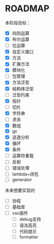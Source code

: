 # ROADMAP

本阶段目标：  
- [x] 四则运算
- [x] 布尔运算
- [ ] 位运算
- [x] 自定义接口
- [x] 方法
- [x] 扩展方法
- [x] 模块化
- [ ] 包管理
- [x] 方法泛型
- [x] 结构体泛型
- [ ] 泛型约束
- [x] 指针
- [ ] 切片
- [x] 字符串
- [ ] 求余
- [x] 数组
- [x] gc
- [x] 逃逸分析
- [x] 循环
- [x] 条件
- [ ] 运算符重载
- [ ] 反射
- [ ] 错误处理
- [ ] lambda+闭包
- [ ] generator

未来想要实现的
- [ ] 协程
- [ ] 基础库
- [ ] vsc插件
  - [ ] debug支持
  - [ ] 语法高亮
  - [ ] 代码提示
  - [ ] formatter
